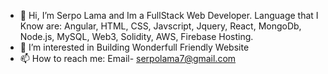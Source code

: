 - 👋 Hi, I’m Serpo Lama and Im a FullStack Web Developer.
Language that I Know are: Angular, HTML, CSS, Javscript, Jquery, React, MongoDb, Node.js, MySQL, Web3, Solidity, AWS, Firebase Hosting.
- 👀 I’m interested in Building Wonderfull Friendly Website
- 📫 How to reach me: Email- serpolama7@gmail.com

<!---
serpo09/serpo09 is a ✨ special ✨ repository because its `README.md` (this file) appears on your GitHub profile.
You can click the Preview link to take a look at your changes.
--->
